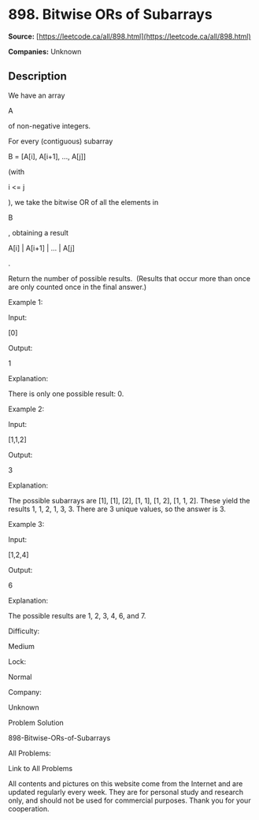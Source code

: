 # 898. Bitwise ORs of Subarrays

**Source:** [https://leetcode.ca/all/898.html](https://leetcode.ca/all/898.html)

**Companies:** Unknown

## Description

We have an array

A

of non-negative integers.

For every (contiguous) subarray

B = [A[i], A[i+1], ..., A[j]]

(with

i
        <= j

), we take the bitwise OR of all the elements in

B

, obtaining a
        result

A[i] | A[i+1] | ... | A[j]

.

Return the number of possible results.  (Results that occur more than once are only
        counted once in the final answer.)

Example 1:

Input:

[0]

Output:

1

Explanation:

There is only one possible result: 0.

Example 2:

Input:

[1,1,2]

Output:

3

Explanation:

The possible subarrays are [1], [1], [2], [1, 1], [1, 2], [1, 1, 2].
These yield the results 1, 1, 2, 1, 3, 3.
There are 3 unique values, so the answer is 3.

Example 3:

Input:

[1,2,4]

Output:

6

Explanation:

The possible results are 1, 2, 3, 4, 6, and 7.

Difficulty:

Medium

Lock:

Normal

Company:

Unknown

Problem Solution

898-Bitwise-ORs-of-Subarrays

All Problems:

Link to All Problems

All contents and pictures on this website come from the Internet and are updated regularly every week. They are for personal study and research only, and should not be used for commercial purposes. Thank you for your cooperation.

